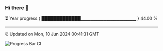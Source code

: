 ### Hi there 👋

⏳ Year progress { █████████████▁▁▁▁▁▁▁▁▁▁▁▁▁▁▁▁▁ } 44.00 %

---

⏰ Updated on Mon, 10 Jun 2024 00:41:31 GMT

![Progress Bar CI](https://github.com/Shyam-Makwana/GitHub-Actions-Demo/workflows/Progress%20Bar%20CI/badge.svg)
